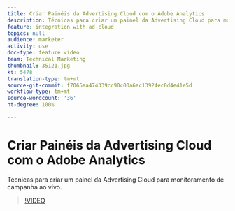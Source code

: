 ```yaml
---
title: Criar Painéis da Advertising Cloud com o Adobe Analytics
description: Técnicas para criar um painel da Advertising Cloud para monitoramento de campanha ao vivo.
feature: integration with ad cloud
topics: null
audience: marketer
activity: use
doc-type: feature video
team: Technical Marketing
thumbnail: 35121.jpg
kt: 5478
translation-type: tm+mt
source-git-commit: f7065aa474339cc90c00a6ac13924ec8d4e41e5d
workflow-type: tm+mt
source-wordcount: '36'
ht-degree: 100%

---
```



# Criar Painéis da Advertising Cloud com o Adobe Analytics

Técnicas para criar um painel da Advertising Cloud para monitoramento de campanha ao vivo.

>[!VIDEO](https://video.tv.adobe.com/v/35121/?quality=12&learn=on)
